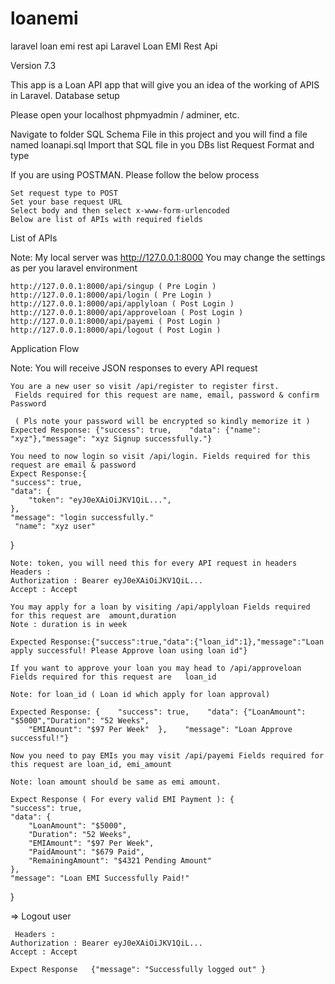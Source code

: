 # loanemi
laravel  loan emi rest api 
Laravel Loan EMI Rest Api

Version 7.3

This app is a Loan API app that will give you an idea of the working of APIS in Laravel.
Database setup

Please open your localhost phpmyadmin / adminer, etc.

Navigate to folder SQL Schema File in this project and you will find a file named loanapi.sql  Import that SQL file in you DBs list
Request Format and type

If you are using POSTMAN. Please follow the below process

    Set request type to POST
    Set your base request URL
    Select body and then select x-www-form-urlencoded
    Below are list of APIs with required fields

List of APIs

Note: My local server was http://127.0.0.1:8000 You may change the settings as per you laravel environment

    http://127.0.0.1:8000/api/singup ( Pre Login )
    http://127.0.0.1:8000/api/login ( Pre Login )
    http://127.0.0.1:8000/api/applyloan ( Post Login )
    http://127.0.0.1:8000/api/approveloan ( Post Login )
    http://127.0.0.1:8000/api/payemi ( Post Login )
    http://127.0.0.1:8000/api/logout ( Post Login )

Application Flow

Note: You will receive JSON responses to every API request

    You are a new user so visit /api/register to register first.
     Fields required for this request are name, email, password & confirm Password

     ( Pls note your password will be encrypted so kindly memorize it ) 
    Expected Response: {"success": true,    "data": {"name": "xyz"},"message": "xyz Signup successfully."}

    You need to now login so visit /api/login. Fields required for this request are email & password
    Expect Response:{
    "success": true,
    "data": {
        "token": "eyJ0eXAiOiJKV1QiL...", 
    },
    "message": "login successfully."
     "name": "xyz user"
}

    Note: token, you will need this for every API request in headers
    Headers : 
    Authorization : Bearer eyJ0eXAiOiJKV1QiL... 
    Accept : Accept

    You may apply for a loan by visiting /api/applyloan Fields required for this request are  amount,duration
    Note : duration is in week 

    Expected Response:{"success":true,"data":{"loan_id":1},"message":"Loan apply successful! Please Approve loan using loan id"}

    If you want to approve your loan you may head to /api/approveloan Fields required for this request are   loan_id

    Note: for loan_id ( Loan id which apply for loan approval)

    Expected Response: {    "success": true,    "data": {"LoanAmount": "$5000","Duration": "52 Weeks",
        "EMIAmount": "$97 Per Week"  },    "message": "Loan Approve successful!"}

    Now you need to pay EMIs you may visit /api/payemi Fields required for this request are loan_id, emi_amount

    Note: loan amount should be same as emi amount.

    Expect Response ( For every valid EMI Payment ): {
    "success": true,
    "data": {
        "LoanAmount": "$5000",
        "Duration": "52 Weeks",
        "EMIAmount": "$97 Per Week",
        "PaidAmount": "$679 Paid",
        "RemainingAmount": "$4321 Pending Amount"
    },
    "message": "Loan EMI Successfully Paid!"
}

 => Logout user 

 	 Headers : 
    Authorization : Bearer eyJ0eXAiOiJKV1QiL... 
    Accept : Accept

    Expect Response   {"message": "Successfully logged out" }
